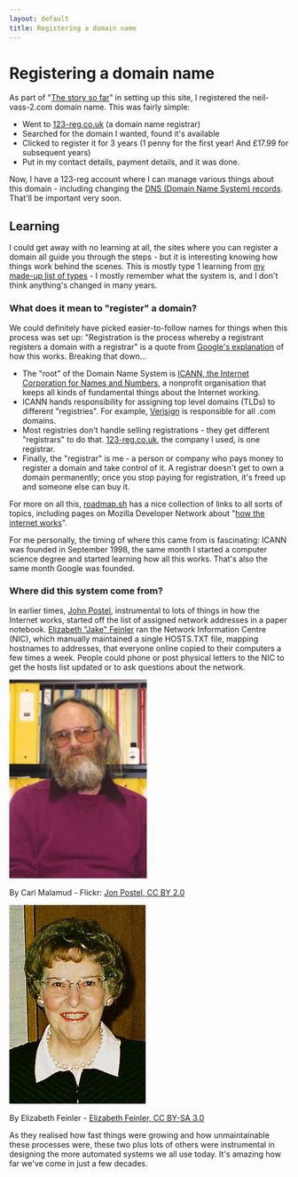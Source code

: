 ```yaml
---
layout: default
title: Registering a domain name
---
```


Registering a domain name
=========================

As part of "[The story so far](./index.markdown#the-story-so-far)" in setting up this site, I registered the neil-vass-2.com domain name. This was fairly simple:

*   Went to [123-reg.co.uk](https://123-reg.co.uk) (a domain name registrar)
*   Searched for the domain I wanted, found it's available
*   Clicked to register it for 3 years (1 penny for the first year! And £17.99 for subsequent years)
*   Put in my contact details, payment details, and it was done.

Now, I have a 123-reg account where I can manage various things about this domain - including changing the [DNS (Domain Name System) records](https://www.secureserver.net/help/what-is-dns-665?plid=587240). That'll be important very soon.

Learning
--------

I could get away with no learning at all, the sites where you can register a domain all guide you through the steps - but it is interesting knowing how things work behind the scenes. This is mostly type 1 learning from [my made-up list of types](./types-of-learning.htm) - I mostly remember what the system is, and I don't think anything's changed in many years.

### What does it mean to "register" a domain?

We could definitely have picked easier-to-follow names for things when this process was set up: "Registration is the process whereby a registrant registers a domain with a registrar" is a quote from [Google's explanation](https://support.google.com/domains/answer/3251189) of how this works. Breaking that down...

*   The "root" of the Domain Name System is [ICANN, the Internet Corporation for Names and Numbers](https://www.icann.org/history), a nonprofit organisation that keeps all kinds of fundamental things about the Internet working.
*   ICANN hands responsibility for assigning top level domains (TLDs) to different "registries". For example, [Verisign](https://en.wikipedia.org/wiki/Verisign) is responsible for all .com domains.
*   Most registries don't handle selling registrations - they get different "registrars" to do that. [123-reg.co.uk](https://123-reg.co.uk), the company I used, is one registrar.
*   Finally, the "registrar" is me - a person or company who pays money to register a domain and take control of it. A registrar doesn't get to own a domain permanently; once you stop paying for registration, it's freed up and someone else can buy it.

For more on all this, [roadmap.sh](https://roadmap.sh/frontend) has a nice collection of links to all sorts of topics, including pages on Mozilla Developer Network about "[how the internet works](https://developer.mozilla.org/en-US/docs/Learn/Common_questions/Web_mechanics/How_does_the_Internet_work)".

For me personally, the timing of where this came from is fascinating: ICANN was founded in September 1998, the same month I started a computer science degree and started learning how all this works. That's also the same month Google was founded.

### Where did this system come from?

In earlier times, [John Postel](https://en.wikipedia.org/wiki/Jon_Postel), instrumental to lots of things in how the Internet works, started off the list of assigned network addresses in a paper notebook. [Elizabeth "Jake" Feinler](https://en.wikipedia.org/wiki/Elizabeth_J._Feinler) ran the Network Information Centre (NIC), which manually maintained a single HOSTS.TXT file, mapping hostnames to addresses, that everyone online copied to their computers a few times a week. People could phone or post physical letters to the NIC to get the hosts list updated or to ask questions about the network.

![Photo of a man with long hair and beard, and 1970s style glasses](assets/images/Jon_Postel.jpg)

By Carl Malamud - Flickr: [Jon Postel, CC BY 2.0](https://commons.wikimedia.org/w/index.php?curid=126745740)

![Photo of a woman with curly hair, glasses, and a pearl necklace](assets/images/Elizabeth_Feinler.jpg)

By Elizabeth Feinler - [Elizabeth Feinler, CC BY-SA 3.0](https://commons.wikimedia.org/w/index.php?curid=14983224)

As they realised how fast things were growing and how unmaintainable these processes were, these two plus lots of others were instrumental in designing the more automated systems we all use today. It's amazing how far we've come in just a few decades.

